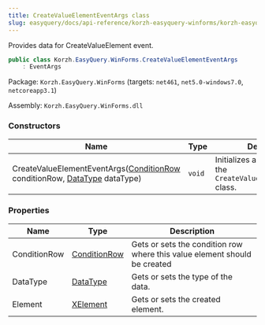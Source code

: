```yaml
---
title: CreateValueElementEventArgs class
slug: easyquery/docs/api-reference/korzh-easyquery-winforms/korzh-easyquery-winforms-namespace/createvalueelementeventargs-class
---
```



Provides data for CreateValueElement event.
```csharp
public class Korzh.EasyQuery.WinForms.CreateValueElementEventArgs
    : EventArgs

```
Package: `Korzh.EasyQuery.WinForms` (targets: `net461`, `net5.0-windows7.0`, `netcoreapp3.1`)

Assembly: `Korzh.EasyQuery.WinForms.dll`

### Constructors

| Name | Type | Description | 
| --- | --- | --- | 
| CreateValueElementEventArgs([ConditionRow](/api-reference/korzh-easyquery-winforms/korzh-easyquery-winforms-namespace/conditionrow-class) conditionRow, [DataType](/api-reference/easydata-core/easydata-namespace/datatype-enum) dataType) | `void` | Initializes a new instance of the `CreateValueElementEventArgs` class. | 


### Properties

| Name | Type | Description | 
| --- | --- | --- | 
| ConditionRow | [ConditionRow](/api-reference/korzh-easyquery-winforms/korzh-easyquery-winforms-namespace/conditionrow-class) | Gets or sets the condition row where this value element should be created | 
| DataType | [DataType](/api-reference/easydata-core/easydata-namespace/datatype-enum) | Gets or sets the type of the data. | 
| Element | [XElement](/api-reference/korzh-easyquery-winforms/korzh-easyquery-winforms-namespace/xelement-class) | Gets or sets the created element. |